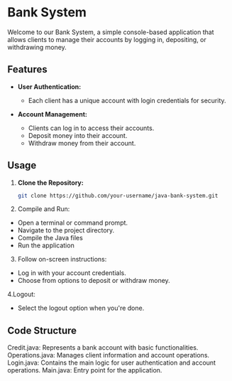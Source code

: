 # Bank System

Welcome to our Bank System, a simple console-based application that allows clients to manage their accounts by logging in, depositing, or withdrawing money.

## Features

- **User Authentication:**
  - Each client has a unique account with login credentials for security.

- **Account Management:**
  - Clients can log in to access their accounts.
  - Deposit money into their account.
  - Withdraw money from their account.

## Usage

1. **Clone the Repository:**
   ```bash
   git clone https://github.com/your-username/java-bank-system.git

2. Compile and Run:
- Open a terminal or command prompt.
- Navigate to the project directory.
- Compile the Java files
- Run the application

3. Follow on-screen instructions:
- Log in with your account credentials.
- Choose from options to deposit or withdraw money.
  
4.Logout:
- Select the logout option when you're done.

## Code Structure
Credit.java: Represents a bank account with basic functionalities.
Operations.java: Manages client information and account operations.
Login.java: Contains the main logic for user authentication and account operations.
Main.java: Entry point for the application.
